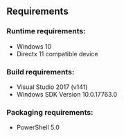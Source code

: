## Requirements

### Runtime requirements:

* Windows 10
* Directx 11 compatible device

### Build requirements:

* Visual Studio 2017 (v141)
* Windows SDK Version 10.0.17763.0

### Packaging requirements:

* PowerShell 5.0